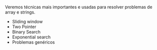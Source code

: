Veremos técnicas mais importantes e usadas para resolver problemas de array e strings.
- Sliding window
- Two Pointer
- Binary Search
- Exponential search
- Problemas genéricos